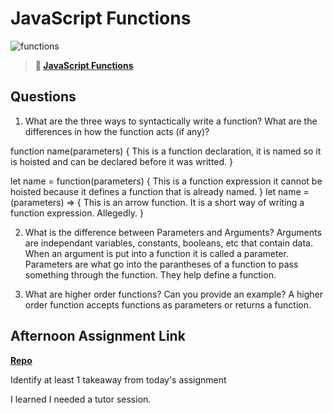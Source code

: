 # JavaScript Functions

![functions](https://bcw.blob.core.windows.net/public/img/function-anatomy.jpg)

> **📖 [JavaScript Functions](https://codeworksacademy.com/fs-student-guide/resources/wk2/02-Functions)**

## Questions

1. What are the three ways to syntactically write a function? What are the differences in how the function acts (if any)?


function name(parameters) {
This is a function declaration, it is named so it is hoisted and can be declared before it was writted.
}

let name = function(parameters) {
This is a function expression it cannot be hoisted because it defines a function that is already named.
}
let name = (parameters) => {
   This is an arrow function. It is a short way of writing a function expression. Allegedly.
}

2. What is the difference between Parameters and Arguments?
 Arguments are independant variables, constants, booleans, etc that contain data. When an argument is put into a function it is called a parameter. Parameters are what go into the parantheses of a function to pass something through the function. They help define a function. 


3. What are higher order functions? Can you provide an example?
A higher order function accepts functions as parameters or returns a function.

## Afternoon Assignment Link

**[Repo](https://github.com/ChristineKlosterman/packages)**

Identify at least 1 takeaway from today's assignment

I learned I needed a tutor session.
